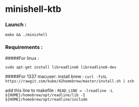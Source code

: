 # minishell-ktb

### Launch :
```
make && ./minishell
```
### Requirements :
#####For linux :
```
sudo apt-get install libreadline6 libreadline6-dev
```
#####For 1337 macuser:
install brew : ``` curl -fsSL https://rawgit.com/kube/42homebrew/master/install.sh | zsh ```

add this line to makefile : ``` READ_LINE = -lreadline -L ${HOME}/homebrew/opt/readline/lib -I ${HOME}/homebrew/opt/readline/include ```
